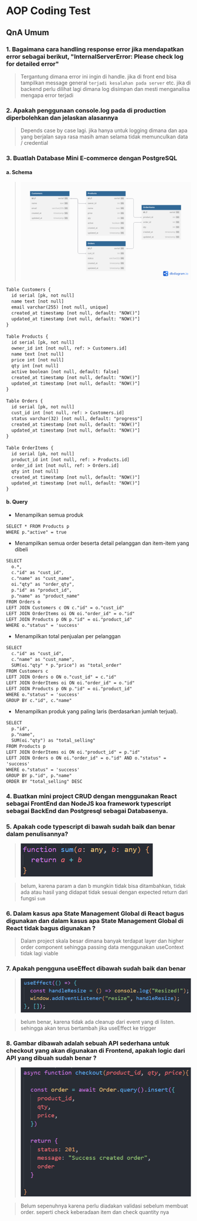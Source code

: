 # AOP Coding Test

## QnA Umum

### 1. Bagaimana cara handling response error jika mendapatkan error sebagai berikut, "InternalServerError: Please check log for detailed error"

> Tergantung dimana error ini ingin di handle. jika di front end bisa tampilkan message general `terjadi kesalahan pada server` etc. jika di backend perlu dilihat lagi dimana log disimpan dan mesti menganalisa mengapa error terjadi

### 2. Apakah penggunaan console.log pada di production diperbolehkan dan jelaskan alasannya

> Depends case by case lagi. jika hanya untuk logging dimana dan apa yang berjalan saya rasa masih aman selama tidak memunculkan data / credential

### 3. Buatlah Database Mini E-commerce dengan PostgreSQL

#### a. Schema

> <img src="./assets/schema.png" />

```
Table Customers {
  id serial [pk, not null]
  name text [not null]
  email varchar(255) [not null, unique]
  created_at timestamp [not null, default: "NOW()"]
  updated_at timestamp [not null, default: "NOW()"]
}

Table Products {
  id serial [pk, not null]
  owner_id int [not null, ref: > Customers.id]
  name text [not null]
  price int [not null]
  qty int [not null]
  active boolean [not null, default: false]
  created_at timestamp [not null, default: "NOW()"]
  updated_at timestamp [not null, default: "NOW()"]
}

Table Orders {
  id serial [pk, not null]
  cust_id int [not null, ref: > Customers.id]
  status varchar(32) [not null, default: "progress"]
  created_at timestamp [not null, default: "NOW()"]
  updated_at timestamp [not null, default: "NOW()"]
}

Table OrderItems {
  id serial [pk, not null]
  product_id int [not null, ref: > Products.id]
  order_id int [not null, ref: > Orders.id]
  qty int [not null]
  created_at timestamp [not null, default: "NOW()"]
  updated_at timestamp [not null, default: "NOW()"]
}
```

#### b. Query

-  Menampilkan semua produk

```
SELECT * FROM Products p
WHERE p."active" = true
```

-  Menampilkan semua order beserta detail pelanggan dan item-item yang dibeli

```
SELECT
  o.*,
  c."id" as "cust_id",
  c."name" as "cust_name",
  oi."qty" as "order_qty",
  p."id" as "product_id",
  p."name" as "product_name"
FROM Orders o
LEFT JOIN Customers c ON c."id" = o."cust_id"
LEFT JOIN OrderItems oi ON oi."order_id" = o."id"
LEFT JOIN Products p ON p."id" = oi."product_id"
WHERE o."status" = 'success'
```

-  Menampilkan total penjualan per pelanggan

```
SELECT
  c."id" as "cust_id",
  c."name" as "cust_name",
  SUM(oi."qty" * p."price") as "total_order"
FROM Customers c
LEFT JOIN Orders o ON o."cust_id" = c."id"
LEFT JOIN OrderItems oi ON oi."order_id" = o."id"
LEFT JOIN Products p ON p."id" = oi."product_id"
WHERE o."status" = 'success'
GROUP BY c."id", c."name"
```

-  Menampilkan produk yang paling laris (berdasarkan jumlah terjual).

```
SELECT
  p."id",
  p."name",
  SUM(oi."qty") as "total_selling"
FROM Products p
LEFT JOIN OrderItems oi ON oi."product_id" = p."id"
LEFT JOIN Orders o ON oi."order_id" = o."id" AND o."status" = 'success'
WHERE o."status" = 'success'
GROUP BY p."id", p."name"
ORDER BY "total_selling" DESC
```

### 4. Buatkan mini project CRUD dengan menggunakan React sebagai FrontEnd dan NodeJS koa framework typescript sebagai BackEnd dan Postgresql sebagai Databasenya.

### 5. Apakah code typescript di bawah sudah baik dan benar dalam penulisannya?

> <img src="./assets/5.png">

> belum, karena param a dan b mungkin tidak bisa ditambahkan, tidak ada atau hasil yang didapat tidak sesuai dengan expected return dari fungsi `sum`

### 6. Dalam kasus apa State Management Global di React bagus digunakan dan dalam kasus apa State Management Global di React tidak bagus digunakan ?

> Dalam project skala besar dimana banyak terdapat layer dan higher order component sehingga passing data menggunakan useContext tidak lagi viable

### 7. Apakah pengguna useEffect dibawah sudah baik dan benar

> <img src="./assets/7.png" />

> belum benar, karena tidak ada cleanup dari event yang di listen. sehingga akan terus bertambah jika useEffect ke trigger

### 8. Gambar dibawah adalah sebuah API sederhana untuk checkout yang akan digunakan di Frontend, apakah logic dari API yang dibuah sudah benar ?

> <img src="./assets/8.png"/>

> Belum sepenuhnya karena perlu diadakan validasi sebelum membuat order. seperti check keberadaan item dan check quantity nya

```

```
